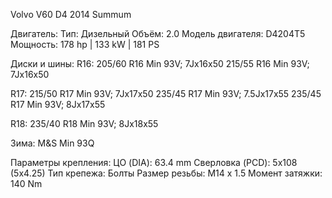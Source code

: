 Volvo V60 D4 2014 Summum

Двигатель:
Тип: Дизельный
Объём: 2.0
Модель двигателя: D4204T5
Мощность: 178 hp | 133 kW | 181 PS

Диски и шины:
R16:
205/60 R16 Min 93V; 7Jx16x50
215/55 R16 Min 93V; 7Jx16x50

R17:
215/50 R17 Min 93V; 7Jx17x50
235/45 R17 Min 93V; 7.5Jx17x55
235/45 R17 Min 93V; 8Jx17x55

R18:
235/40 R18 Min 93V; 8Jx18x55

Зима:
M&S Min 93Q

Параметры крепления:
ЦО (DIA): 63.4 mm
Сверловка (PCD): 5x108 (5x4.25)
Тип крепежа: Болты
Размер резьбы: M14 x 1.5
Момент затяжки: 140 Nm
